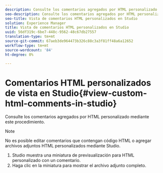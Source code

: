 ```yaml
---
description: Consulte los comentarios agregados por HTML personalizado mediante este procedimiento.
seo-description: Consulte los comentarios agregados por HTML personalizado mediante este procedimiento.
seo-title: Vista de comentarios HTML personalizados en Studio
solution: Experience Manager
title: Vista de comentarios HTML personalizados en Studio
uuid: 56df319c-6be7-448c-9562-48c67db27557
translation-type: tm+mt
source-git-commit: 67aeb3de964473b326c88c3a3f81ff48a6a12652
workflow-type: tm+mt
source-wordcount: '84'
ht-degree: 0%

---
```



# Comentarios HTML personalizados de vista en Studio{#view-custom-html-comments-in-studio}

Consulte los comentarios agregados por HTML personalizado mediante este procedimiento.

>[!NOTE]
>
>No es posible editar comentarios que contengan código HTML o agregar archivos adjuntos HTML personalizados mediante Studio.

1. Studio muestra una miniatura de previsualización para HTML personalizado con un comentario.
1. Haga clic en la miniatura para mostrar el archivo adjunto completo.
